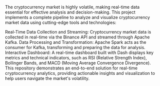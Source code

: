 The cryptocurrency market is highly volatile, making real-time data essential for effective analysis and decision-making. 
This project implements a complete pipeline to analyze and visualize cryptocurrency market data using cutting-edge tools and technologies:

Real-Time Data Collection and Streaming: Cryptocurrency market data is collected in real-time via the Binance API and streamed through Apache Kafka.
Data Processing and Transformation: Apache Spark acts as the consumer for Kafka, transforming and preparing the data for analysis.
Interactive Dashboard: A real-time dashboard built with Dash displays key metrics and technical indicators, such as RSI (Relative Strength Index), Bollinger Bands, and MACD (Moving Average Convergence Divergence).
This repository demonstrates an end-to-end solution for real-time cryptocurrency analytics, providing actionable insights and visualization to help users navigate the market's volatility.
